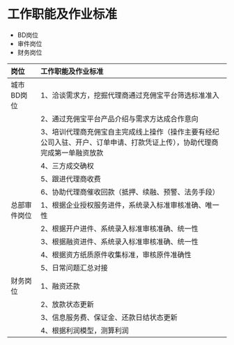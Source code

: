 # 工作职能及作业标准

* BD岗位
* 审件岗位
* 财务岗位

| 岗位 | 工作职能及作业标准 |
| :--- | :--- |
| 城市BD岗位 | 1、洽谈需求方，挖掘代理商通过充佣宝平台筛选标准准入 |
|  | 2、通过充佣宝平台产品介绍与需求方达成合作意向 |
|  | 3、培训代理商充佣宝自主完成线上操作（操作主要有经纪公司入驻、开户、订单申请、打款凭证上传），协助代理商完成第一单融资放款 |
|  | 4、三方成交确权 |
|  | 5、跟进代理商收费 |
|  | 6、协助代理商催收回款（抵押、续融、预警、法务手段） |
| 总部审件岗位 | 1、根据企业授权服务进件，系统录入标准审核准确、唯一性 |
|  | 2、根据开户进件、系统录入标准审核准确、统一性 |
|  | 3、根据融资进件、系统录入标准审核准确、统一性 |
|  | 4、根据资方纸质原件收集标准，审核原件准确性 |
|  | 5、日常问题汇总对接 |
| 财务岗位 | 1、融资还款 |
|  | 2、放款状态更新 |
|  | 3、信息服务费、保证金、还款日结状态更新 |
|  | 4、根据利润模型，测算利润 |



